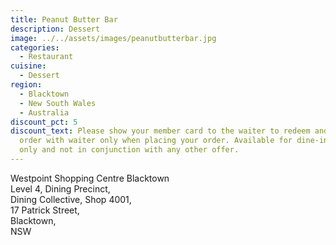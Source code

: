 ```yaml
---
title: Peanut Butter Bar
description: Dessert
image: ../../assets/images/peanutbutterbar.jpg
categories:
  - Restaurant
cuisine:
  - Dessert
region:
  - Blacktown
  - New South Wales
  - Australia
discount_pct: 5
discount_text: Please show your member card to the waiter to redeem and must
  order with waiter only when placing your order. Available for dine-in service
  only and not in conjunction with any other offer.
---
```

Westpoint Shopping Centre Blacktown\
Level 4, Dining Precinct,\
Dining Collective, Shop 4001,\
17 Patrick Street,\
Blacktown,\
NSW
